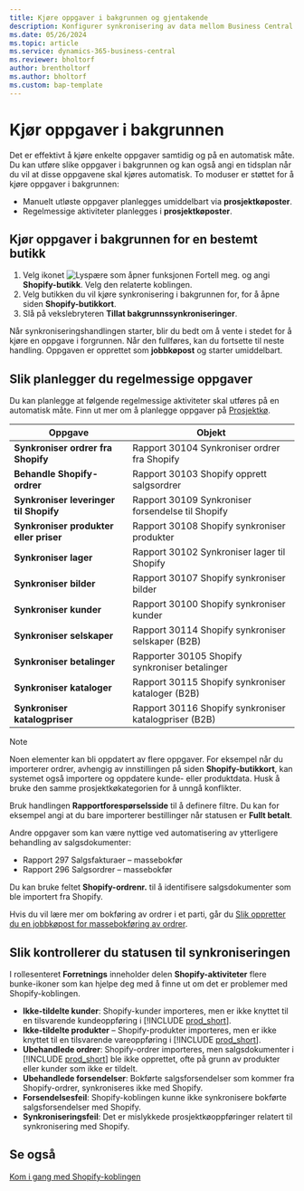 ```yaml
---
title: Kjøre oppgaver i bakgrunnen og gjentakende
description: Konfigurer synkronisering av data mellom Business Central og Shopify i bakgrunnen.
ms.date: 05/26/2024
ms.topic: article
ms.service: dynamics-365-business-central
ms.reviewer: bholtorf
author: brentholtorf
ms.author: bholtorf
ms.custom: bap-template
---
```


# <a name="run-tasks-in-the-background"></a>Kjør oppgaver i bakgrunnen

Det er effektivt å kjøre enkelte oppgaver samtidig og på en automatisk måte. Du kan utføre slike oppgaver i bakgrunnen og kan også angi en tidsplan når du vil at disse oppgavene skal kjøres automatisk. To moduser er støttet for å kjøre oppgaver i bakgrunnen:

- Manuelt utløste oppgaver planlegges umiddelbart via **prosjektkøposter**.
- Regelmessige aktiviteter planlegges i **prosjektkøposter**.

## <a name="run-tasks-in-the-background-for-a-specific-shop"></a>Kjør oppgaver i bakgrunnen for en bestemt butikk

1. Velg ikonet ![Lyspære som åpner funksjonen Fortell meg.](../media/ui-search/search_small.png "Fortell hva du vil gjøre") og angi **Shopify-butikk**. Velg den relaterte koblingen.
2. Velg butikken du vil kjøre synkronisering i bakgrunnen for, for å åpne siden **Shopify-butikkort**.
3. Slå på vekslebryteren **Tillat bakgrunnssynkroniseringer**.

Når synkroniseringshandlingen starter, blir du bedt om å vente i stedet for å kjøre en oppgave i forgrunnen. Når den fullføres, kan du fortsette til neste handling. Oppgaven er opprettet som **jobbkøpost** og starter umiddelbart.

## <a name="to-schedule-recurring-tasks"></a>Slik planlegger du regelmessige oppgaver

Du kan planlegge at følgende regelmessige aktiviteter skal utføres på en automatisk måte. Finn ut mer om å planlegge oppgaver på [Prosjektkø](../admin-job-queues-schedule-tasks.md).

|Oppgave|Objekt|
|------|------------|
|**Synkroniser ordrer fra Shopify**|Rapport 30104 Synkroniser ordrer fra Shopify|
|**Behandle Shopify-ordrer**|Rapport 30103 Shopify opprett salgsordrer|
|**Synkroniser leveringer til Shopify**|Rapport 30109 Synkroniser forsendelse til Shopify|
|**Synkroniser produkter eller priser**|Rapport 30108 Shopify synkroniser produkter|
|**Synkroniser lager**|Rapport 30102 Synkroniser lager til Shopify|
|**Synkroniser bilder**|Rapport 30107 Shopify synkroniser bilder|
|**Synkroniser kunder**|Rapport 30100 Shopify synkroniser kunder|
|**Synkroniser selskaper**|Rapport 30114 Shopify synkroniser selskaper (B2B)|
|**Synkroniser betalinger**|Rapporter 30105 Shopify synkroniser betalinger|
|**Synkroniser kataloger**|Rapport 30115 Shopify synkroniser kataloger (B2B)|
|**Synkroniser katalogpriser**|Rapport 30116 Shopify synkroniser katalogpriser (B2B)|

> [!NOTE]
> Noen elementer kan bli oppdatert av flere oppgaver. For eksempel når du importerer ordrer, avhengig av innstillingen på siden **Shopify-butikkort**, kan systemet også importere og oppdatere kunde- eller produktdata. Husk å bruke den samme prosjektkøkategorien for å unngå konflikter.
>
> Bruk handlingen **Rapportforespørselsside** til å definere filtre. Du kan for eksempel angi at du bare importerer bestillinger når statusen er **Fullt betalt**.

Andre oppgaver som kan være nyttige ved automatisering av ytterligere behandling av salgsdokumenter:

- Rapport 297 Salgsfakturaer – massebokfør
- Rapport 296 Salgsordrer – massebokfør

Du kan bruke feltet **Shopify-ordrenr.** til å identifisere salgsdokumenter som ble importert fra Shopify.

Hvis du vil lære mer om bokføring av ordrer i et parti, går du [Slik oppretter du en jobbkøpost for massebokføring av ordrer](../ui-batch-posting.md#to-create-a-job-queue-entry-for-batch-posting-of-sales-orders).

## <a name="to-check-the-status-of-synchronization"></a>Slik kontrollerer du statusen til synkroniseringen

I rollesenteret **Forretnings** inneholder delen **Shopify-aktiviteter** flere bunke-ikoner som kan hjelpe deg med å finne ut om det er problemer med Shopify-koblingen.

- **Ikke-tildelte kunder**: Shopify-kunder importeres, men er ikke knyttet til en tilsvarende kundeoppføring i [!INCLUDE [prod_short](../includes/prod_short.md)].
- **Ikke-tildelte produkter** – Shopify-produkter importeres, men er ikke knyttet til en tilsvarende vareoppføring i [!INCLUDE [prod_short](../includes/prod_short.md)].
- **Ubehandlede ordrer**: Shopify-ordrer importeres, men salgsdokumenter i [!INCLUDE [prod_short](../includes/prod_short.md)] ble ikke opprettet, ofte på grunn av produkter eller kunder som ikke er tildelt.
- **Ubehandlede forsendelser**: Bokførte salgsforsendelser som kommer fra Shopify-ordrer, synkroniseres ikke med Shopify.
- **Forsendelsesfeil**: Shopify-koblingen kunne ikke synkronisere bokførte salgsforsendelser med Shopify.
- **Synkroniseringsfeil**: Det er mislykkede prosjektkøoppføringer relatert til synkronisering med Shopify.

## <a name="see-also"></a>Se også

[Kom i gang med Shopify-koblingen](get-started.md)  
